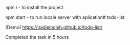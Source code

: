 npm i - to install the project

npm start - to run locale server with aplication# todo-list

[Demo]  https://nadieinoleh.github.io/todo-list/

Сompleted the task in 5 hours
